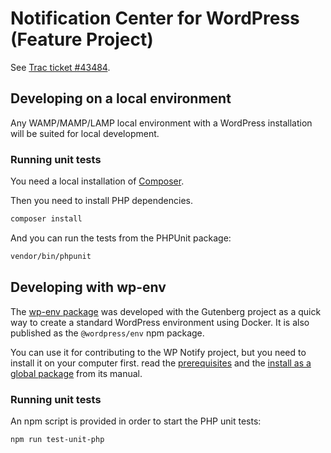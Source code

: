 # Notification Center for WordPress (Feature Project)

See [Trac ticket #43484](https://core.trac.wordpress.org/ticket/43484).

## Developing on a local environment

Any WAMP/MAMP/LAMP local environment with a WordPress installation will be suited for local development.

### Running unit tests

You need a local installation of [Composer](https://getcomposer.org/doc/00-intro.md).

Then you need to install PHP dependencies.

```bash
composer install
```

And you can run the tests from the PHPUnit package:

```bash
vendor/bin/phpunit
```

## Developing with wp-env

The [wp-env package](https://developer.wordpress.org/block-editor/packages/packages-env/) was developed with the Gutenberg project as a quick way to create a standard WordPress environment using Docker. It is also published as the `@wordpress/env` npm package.

You can use it for contributing to the WP Notify project, but you need to install it on your computer first. read the [prerequisites](https://developer.wordpress.org/block-editor/packages/packages-env/#prerequisites) and the [install as a global package](https://developer.wordpress.org/block-editor/packages/packages-env/#installation-as-a-global-package) from its manual.

### Running unit tests

An npm script is provided in order to start the PHP unit tests:

```bash
npm run test-unit-php
```
